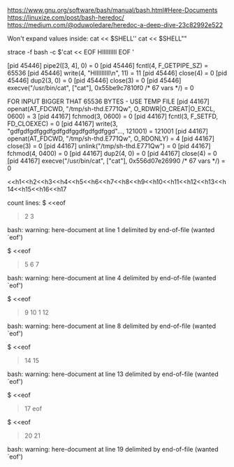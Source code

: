 https://www.gnu.org/software/bash/manual/bash.html#Here-Documents
https://linuxize.com/post/bash-heredoc/
https://medium.com/@oduwoledare/heredoc-a-deep-dive-23c82992e522


Won't expand values inside:
cat << $SHELL''
cat << $SHELL""


strace -f bash -c $'cat << EOF
HIIIIIIIII
EOF
'

[pid 45446] pipe2([3, 4], 0)            = 0
[pid 45446] fcntl(4, F_GETPIPE_SZ)      = 65536
[pid 45446] write(4, "HIIIIIIIII\n", 11) = 11
[pid 45446] close(4)                    = 0
[pid 45446] dup2(3, 0)                  = 0
[pid 45446] close(3)                    = 0
[pid 45446] execve("/usr/bin/cat", ["cat"], 0x55be9c7810f0 /* 67 vars */) = 0


FOR INPUT BIGGER THAT 65536 BYTES - USE TEMP FILE
[pid 44167] openat(AT_FDCWD, "/tmp/sh-thd.E771Qw", O_RDWR|O_CREAT|O_EXCL, 0600) = 3
[pid 44167] fchmod(3, 0600)             = 0
[pid 44167] fcntl(3, F_SETFD, FD_CLOEXEC) = 0
[pid 44167] write(3, "gdfgdfgdfggdfgdfgdfggdfgdfgdfggd"..., 121001) = 121001
[pid 44167] openat(AT_FDCWD, "/tmp/sh-thd.E771Qw", O_RDONLY) = 4
[pid 44167] close(3)                    = 0
[pid 44167] unlink("/tmp/sh-thd.E771Qw") = 0
[pid 44167] fchmod(4, 0400)             = 0
[pid 44167] dup2(4, 0)                  = 0
[pid 44167] close(4)                    = 0
[pid 44167] execve("/usr/bin/cat", ["cat"], 0x556d07e26990 /* 67 vars */) = 0

<<h1<<h2<<h3<<h4<<h5<<h6<<h7<<h8<<h9<<h10<<h11<<h12<<h13<<h14<<h15<<h16<<h17


count lines:
$ <<eof
> 2
> 3
> 
bash: warning: here-document at line 1 delimited by end-of-file (wanted `eof')

$ <<eof
> 5
> 6
> 7
> 
bash: warning: here-document at line 4 delimited by end-of-file (wanted `eof')

$ <<eof
> 9
> 10
> 1
> 12
> 
bash: warning: here-document at line 8 delimited by end-of-file (wanted `eof')

$ <<eof
> 14
> 15
> 
bash: warning: here-document at line 13 delimited by end-of-file (wanted `eof')

$ <<eof
> 17
> eof

$ <<eof
> 20
> 21
> 
bash: warning: here-document at line 19 delimited by end-of-file (wanted `eof')
